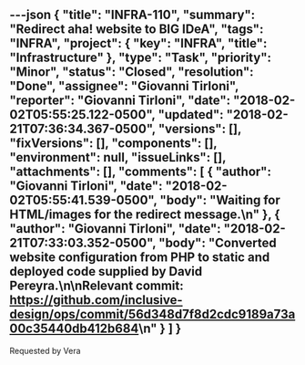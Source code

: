 ---json
{
  "title": "INFRA-110",
  "summary": "Redirect aha! website to BIG IDeA",
  "tags": "INFRA",
  "project": {
    "key": "INFRA",
    "title": "Infrastructure"
  },
  "type": "Task",
  "priority": "Minor",
  "status": "Closed",
  "resolution": "Done",
  "assignee": "Giovanni Tirloni",
  "reporter": "Giovanni Tirloni",
  "date": "2018-02-02T05:55:25.122-0500",
  "updated": "2018-02-21T07:36:34.367-0500",
  "versions": [],
  "fixVersions": [],
  "components": [],
  "environment": null,
  "issueLinks": [],
  "attachments": [],
  "comments": [
    {
      "author": "Giovanni Tirloni",
      "date": "2018-02-02T05:55:41.539-0500",
      "body": "Waiting for HTML/images for the redirect message.\n"
    },
    {
      "author": "Giovanni Tirloni",
      "date": "2018-02-21T07:33:03.352-0500",
      "body": "Converted website configuration from PHP to static and deployed code supplied by David Pereyra.\n\nRelevant commit: <https://github.com/inclusive-design/ops/commit/56d348d7f8d2cdc9189a73a00c35440db412b684>\n"
    }
  ]
}
---
Requested by Vera

        